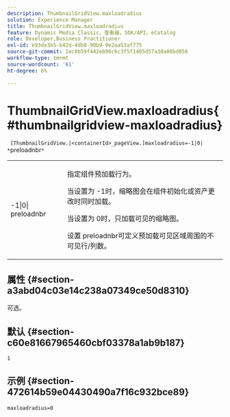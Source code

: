 ```yaml
---
description: ThumbnailGridView.maxloadradius
solution: Experience Manager
title: ThumbnailGridView.maxloadradius
feature: Dynamic Media Classic，查看器，SDK/API，eCatalog
role: Developer,Business Practitioner
exl-id: e93de3b5-b42d-4db8-90b9-9e2aa53af775
source-git-commit: 1ec8b59f442eb96c6c3f5f1405d57a38a86bd056
workflow-type: tm+mt
source-wordcount: '61'
ht-degree: 6%

---
```


# ThumbnailGridView.maxloadradius{#thumbnailgridview-maxloadradius}

` [ThumbnailGridView.|<containerId>_pageView.]maxloadradius=-1|0| *`preloadnbr`*`

<table id="table_D29F1F6A8EC74F42A254C823435F9493"> 
 <tbody> 
  <tr> 
   <td colname="col1"> <p><span class="codeph">-1|0|<span class="varname"> preloadnbr</span></span> </p> </td> 
   <td colname="col2"> <p>指定组件预加载行为。 </p> <p>当设置为<span class="codeph"> -1</span>时，缩略图会在组件初始化或资产更改时同时加载。 </p> <p>当设置为<span class="codeph"> 0</span>时，只加载可见的缩略图。 </p> <p>设置<span class="codeph"><span class="varname"> preloadnbr</span></span>可定义预加载可见区域周围的不可见行/列数。 </p> </td> 
  </tr> 
 </tbody> 
</table>

## 属性 {#section-a3abd04c03e14c238a07349ce50d8310}

可选。

## 默认 {#section-c60e81667965460cbf03378a1ab9b187}

`1`

## 示例 {#section-472614b59e04430490a7f16c932bce89}

`maxloadradius=0`
